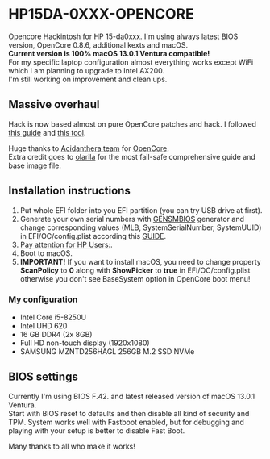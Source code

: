 # HP15DA-0XXX-OPENCORE
Opencore Hackintosh for HP 15-da0xxx. I'm using always latest BIOS version, OpenCore 0.8.6, additional kexts and macOS.\
**Current version is 100% macOS 13.0.1 Ventura compatible!**\
For my specific laptop configuration almost everything works except WiFi which I am planning to upgrade to Intel AX200.\
I'm still working on improvement and clean ups.

## Massive overhaul
Hack is now based almost on pure OpenCore patches and hack. I followed [this guide](https://dortania.github.io/OpenCore-Install-Guide/) and [this tool](https://github.com/ic005k/OCAuxiliaryTools). 

Huge thanks to [Acidanthera team](https://github.com/acidanthera) for [OpenCore](https://github.com/acidanthera/OpenCorePkg).\
Extra credit goes to [olarila](https://www.olarila.com) for the most fail-safe comprehensive guide and base image file.

## Installation instructions

1. Put whole EFI folder into you EFI partition (you can try USB drive at first).
2. Generate your own serial numbers with [GENSMBIOS](https://github.com/corpnewt/GenSMBIOS) generator and change corresponding values (MLB, SystemSerialNumber, SystemUUID) in EFI/OC/config.plist according this [GUIDE](https://dortania.github.io/OpenCore-Install-Guide/config-laptop.plist/kaby-lake.html#starting-point).
3. [Pay attention for HP Users:](https://dortania.github.io/OpenCore-Install-Guide/config-laptop.plist/kaby-lake.html#cleaning-up).
4. Boot to macOS.
5. **IMPORTANT!** If you want to install macOS, you need to change property **ScanPolicy** to **0** along with **ShowPicker** to **true** in EFI/OC/config.plist otherwise you don't see BaseSystem option in OpenCore boot menu!

### My configuration

- Intel Core i5-8250U
- Intel UHD 620
- 16 GB DDR4 (2x 8GB)
- Full HD non-touch display (1920x1080)
- SAMSUNG MZNTD256HAGL 256GB M.2 SSD NVMe

## BIOS settings

Currently I'm using BIOS F.42. and latest released version of macOS 13.0.1 Ventura.\
Start with BIOS reset to defaults and then disable all kind of security and TPM.
System works well with Fastboot enabled, but for debugging and playing with your setup is better to disable Fast Boot.

Many thanks to all who make it works!
